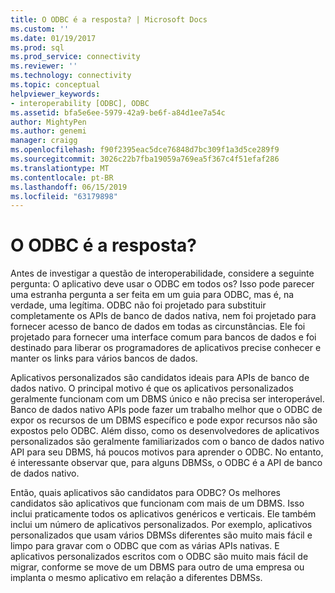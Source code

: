 ```yaml
---
title: O ODBC é a resposta? | Microsoft Docs
ms.custom: ''
ms.date: 01/19/2017
ms.prod: sql
ms.prod_service: connectivity
ms.reviewer: ''
ms.technology: connectivity
ms.topic: conceptual
helpviewer_keywords:
- interoperability [ODBC], ODBC
ms.assetid: bfa5e6ee-5979-42a9-be6f-a84d1ee7a54c
author: MightyPen
ms.author: genemi
manager: craigg
ms.openlocfilehash: f90f2395eac5dce76848d7bc309f1a3d5ce289f9
ms.sourcegitcommit: 3026c22b7fba19059a769ea5f367c4f51efaf286
ms.translationtype: MT
ms.contentlocale: pt-BR
ms.lasthandoff: 06/15/2019
ms.locfileid: "63179898"
---
```

# <a name="is-odbc-the-answer"></a>O ODBC é a resposta?
Antes de investigar a questão de interoperabilidade, considere a seguinte pergunta: O aplicativo deve usar o ODBC em todos os? Isso pode parecer uma estranha pergunta a ser feita em um guia para ODBC, mas é, na verdade, uma legítima. ODBC não foi projetado para substituir completamente os APIs de banco de dados nativa, nem foi projetado para fornecer acesso de banco de dados em todas as circunstâncias. Ele foi projetado para fornecer uma interface comum para bancos de dados e foi destinado para liberar os programadores de aplicativos precise conhecer e manter os links para vários bancos de dados.  
  
 Aplicativos personalizados são candidatos ideais para APIs de banco de dados nativo. O principal motivo é que os aplicativos personalizados geralmente funcionam com um DBMS único e não precisa ser interoperável. Banco de dados nativo APIs pode fazer um trabalho melhor que o ODBC de expor os recursos de um DBMS específico e pode expor recursos não são expostos pelo ODBC. Além disso, como os desenvolvedores de aplicativos personalizados são geralmente familiarizados com o banco de dados nativo API para seu DBMS, há poucos motivos para aprender o ODBC. No entanto, é interessante observar que, para alguns DBMSs, o ODBC é a API de banco de dados nativo.  
  
 Então, quais aplicativos são candidatos para ODBC? Os melhores candidatos são aplicativos que funcionam com mais de um DBMS. Isso inclui praticamente todos os aplicativos genéricos e verticais. Ele também inclui um número de aplicativos personalizados. Por exemplo, aplicativos personalizados que usam vários DBMSs diferentes são muito mais fácil e limpo para gravar com o ODBC que com as várias APIs nativas. E aplicativos personalizados escritos com o ODBC são muito mais fácil de migrar, conforme se move de um DBMS para outro de uma empresa ou implanta o mesmo aplicativo em relação a diferentes DBMSs.
